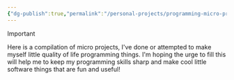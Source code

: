```yaml
---
{"dg-publish":true,"permalink":"/personal-projects/programming-micro-projects/","tags":["programming","micro-project"]}
---
```



> [!important]
> Here is a compilation of micro projects, I've done or attempted to make myself little quality of life programming things. I'm hoping the urge to fill this will help me to keep my programming skills sharp and make cool little software things that are fun and useful!
